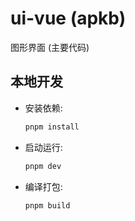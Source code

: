 # ui-vue (apkb)

图形界面 (主要代码)

## 本地开发

- 安装依赖:

  ```sh
  pnpm install
  ```

- 启动运行:

  ```sh
  pnpm dev
  ```

- 编译打包:

  ```sh
  pnpm build
  ```
